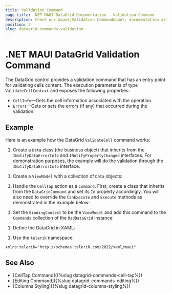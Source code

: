 ```yaml
---
title: Validation Command
page_title: .NET MAUI DataGrid Documentation - Validation Command
description: Check our &quot;Validation Command&quot; documentation article for Telerik DataGrid for .NET MAUI control.
position: 3
slug: datagrid-commands-validation
---
```


# .NET MAUI DataGrid Validation Command

The DataGrid control provides a validation command that has an entry point for validating cells content. The execution parameter is of type `ValidateCellContext` and exposes the following properties:

* `CellInfo`&mdash;Gets the cell information associated with the operation.
* `Errors`&mdash;Gets or sets the errors (if any) that occurred during the validation.

## Example

Here is an example how the DataGrid `ValidateCell` command works:

1. Create a `Data` class (the business object) that inherits from the `INotifyDataErrorInfo` and `INotifyPropertyChanged` interfaces. For demonstration purposes, the example will do the validation through the `INotifyDataErrorInfo` interface.

 <snippet id='datagrid-commands-validation-businessobject'/>

1. Create a `ViewModel` with a collection of `Data` objects:

 <snippet id='datagrid-commands-validation-viewmodel'/>

1. Handle the `CellTap` action as a `Command`. First, create a class that inherits from the `DataGridCommand` and set its `Id` property accordingly. You will also need to override the `CanExecute` and `Execute` methods as demonstrated in the example below:

 <snippet id='datagrid-commands-validation-validatecell'/>

1. Set the `BindingContext` to be the `ViewModel` and add this command to the `Commands` collection of the `RadDataGrid` instance:

 <snippet id='datagrid-commands-validation-binding'/>

1. Define the DataGrid in XAML:

  <snippet id='datagrid-commands-validation'/>


 1. Use the `telerik` namespace:

  ```XAML
xmlns:telerik="http://schemas.telerik.com/2022/xaml/maui"
 ```

## See Also

- [CellTap Command]({%slug datagrid-commands-cell-tap%})
- [Editing Command]({%slug datagrid-commands-editing%})
- [Columns Styling]({%slug datagrid-columns-styling%})
